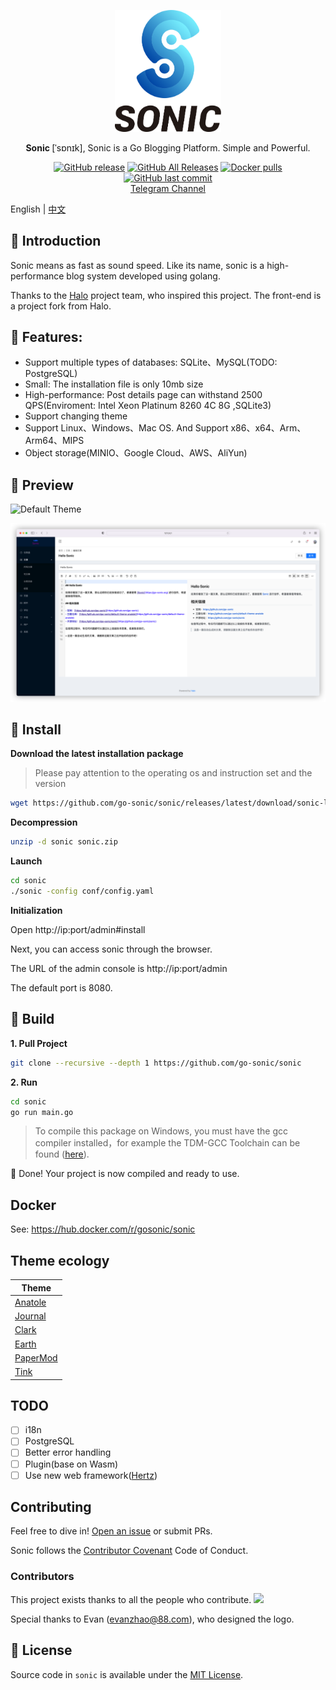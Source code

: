 <p align="center">
   <img width="170" src="https://raw.githubusercontent.com/go-sonic/resources/master/logo/logo.svg" />
</p>

<p align="center"><b>Sonic </b> [ˈsɒnɪk], Sonic is a Go Blogging Platform. Simple and Powerful.</p>

<p align="center">
<a href="https://github.com/go-sonic/sonic/releases"><img alt="GitHub release" src="https://img.shields.io/github/release/go-sonic/sonic.svg?style=flat-square&include_prereleases" /></a>
<a href="https://github.com/go-sonic/sonic/releases"><img alt="GitHub All Releases" src="https://img.shields.io/github/downloads/go-sonic/sonic/total.svg?style=flat-square" /></a>
<a href="https://hub.docker.com/r/gosonic/sonic"><img alt="Docker pulls" src="https://img.shields.io/docker/pulls/gosonic/sonic?style=flat-square" /></a>
<a href="https://github.com/go-sonic/sonic/commits"><img alt="GitHub last commit" src="https://img.shields.io/github/last-commit/go-sonic/sonic.svg?style=flat-square" /></a>
<br />
<a href="https://t.me/go_sonic">Telegram Channel</a>
</p>


English | [中文](doc/README_ZH.md)

## 📖 Introduction

Sonic means as fast as sound speed. Like its name, sonic is a high-performance blog system developed using golang.

Thanks to the [Halo](https://github.com/halo-dev) project team, who inspired this project. The front-end is a project fork from Halo.

## 🚀 Features:
- Support multiple types of databases: SQLite、MySQL(TODO: PostgreSQL)
- Small: The installation file is only 10mb size
- High-performance: Post details page can withstand 2500 QPS(Enviroment:   Intel Xeon Platinum 8260 4C 8G ,SQLite3)
- Support changing theme
- Support Linux、Windows、Mac OS. And Support x86、x64、Arm、Arm64、MIPS
- Object storage(MINIO、Google Cloud、AWS、AliYun)


## 🎊 Preview

![Default Theme](https://github.com/go-sonic/default-theme-anatole/raw/master/screenshot.png)

![Console](https://github.com/go-sonic/resources/raw/master/console-screenshot.png)

## 🧰 Install

**Download the latest installation package**
> Please pay attention to the operating os and instruction set  and the version
```bash
wget https://github.com/go-sonic/sonic/releases/latest/download/sonic-linux-amd64.zip -O sonic.zip
```
**Decompression**
```bash
unzip -d sonic sonic.zip
```
**Launch**
```bash
cd sonic
./sonic -config conf/config.yaml
```

**Initialization**


Open http://ip:port/admin#install

Next, you can access sonic through the browser.

The URL of the admin console is http://ip:port/admin

The default port is 8080.

## 🔨️  Build
**1. Pull Project**
```bash
git clone --recursive --depth 1 https://github.com/go-sonic/sonic
```
**2. Run**
```bash
cd sonic
go run main.go
```
> To compile this package on Windows, you must have the gcc compiler installed，for example the TDM-GCC Toolchain can be found ([here](https://jmeubank.github.io/tdm-gcc/)).

🚀 Done! Your project is now compiled and ready to use.

## Docker
See: https://hub.docker.com/r/gosonic/sonic

## Theme ecology

| Theme   | 
|---------|
| [Anatole](https://github.com/go-sonic/default-theme-anatole) |
| [Journal](https://github.com/hooxuu/sonic-theme-Journal) |
| [Clark](https://github.com/ClarkQAQ/sonic_theme_clark)   |
| [Earth](https://github.com/Meepoljdx/sonic-theme-earth) |
| [PaperMod](https://github.com/jakezhu9/sonic-theme-papermod) |
| [Tink](https://github.com/raisons/sonic-theme-tink) |

## TODO
- [ ] i18n
- [ ] PostgreSQL
- [ ] Better error handling
- [ ] Plugin(base on Wasm)
- [ ] Use new web framework([Hertz](https://github.com/cloudwego/hertz))

## Contributing

Feel free to dive in! [Open an issue](https://github.com/go-sonic/sonic/issues) or submit PRs.

Sonic follows the [Contributor Covenant](http://contributor-covenant.org/version/1/3/0/) Code of Conduct.

### Contributors

This project exists thanks to all the people who contribute. 
<a href="https://github.com/go-sonic/sonic/graphs/contributors"><img src="https://opencollective.com/go-sonic/contributors.svg?width=890&button=false" /></a>

Special thanks to Evan (evanzhao@88.com), who designed the logo.

## 📄 License

Source code in `sonic` is available under the [MIT License](/LICENSE.md).

